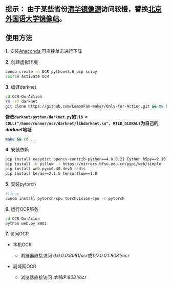 ## **提示：** 由于某些省份[清华镜像源](https://mirrors.tuna.tsinghua.edu.cn/pypi/web/simple)访问较慢，替换[北京外国语大学镜像站](https://mirrors.bfsu.edu.cn/pypi/web/simple)。

## 使用方法

**1.** 安装[Anaconda](https://mirrors.bfsu.edu.cn/anaconda/archive/Anaconda3-2019.10-Linux-x86_64.sh),可直接单击进行下载

**2.** 创建虚拟环境

```sh
conda create -n OCR python=3.6 pip scipy
source activate OCR
```

**3.** 编译darknet

```sh
cd OCR-On-Action
rm -rf darknet
git clone https://github.com/LemonFan-maker/Only-for-Action.git && mv Only-for-Action darknet
```

**修改``darknet/python/darknet.py``的``lib = CDLL("/home/runner/ocr/darknet/libdarknet.so", RTLD_GLOBAL)``为自己的*darknet*地址**

```sh
make && cd ..
```

**4.** 安装依赖

```sh
pip install easydict opencv-contrib-python==4.0.0.21 Cython h5py==2.10.0 lmdb numpy==1.16 mahotas pandas requests bs4 matplotlib lxml -i https://mirrors.bfsu.edu.cn/pypi/web/simple
pip install -U pillow -i https://mirrors.bfsu.edu.cn/pypi/web/simple
pip install web.py==0.40.dev0 redis
pip install keras==2.1.5 tensorflow==1.8
```

**5.** 安装pytorch

```sh
#linux
conda install pytorch-cpu torchvision-cpu -c pytorch
```

**6.** 运行OCR服务
```sh
cd OCR-On-Acion
python web.py 8081
```

**7.** 访问OCR

- 本机OCR
  - 浏览器直接访问 *0.0.0.0:8081/ocr*或*127.0.0.1:8081/ocr*

- 局域网OCR
  - 浏览器直接访问 *本机IP:8081/ocr*
